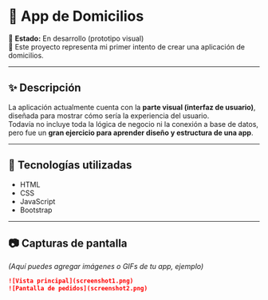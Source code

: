 # 🛵 App de Domicilios  

📌 **Estado:** En desarrollo (prototipo visual)  
🎨 Este proyecto representa mi primer intento de crear una aplicación de domicilios.  

---

## ✨ Descripción
La aplicación actualmente cuenta con la **parte visual (interfaz de usuario)**, diseñada para mostrar cómo sería la experiencia del usuario.  
Todavía no incluye toda la lógica de negocio ni la conexión a base de datos, pero fue un **gran ejercicio para aprender diseño y estructura de una app**.  

---

## 🚀 Tecnologías utilizadas
- HTML  
- CSS  
- JavaScript  
- Bootstrap  

---

## 📷 Capturas de pantalla
*(Aquí puedes agregar imágenes o GIFs de tu app, ejemplo)*  

```markdown
![Vista principal](screenshot1.png)
![Pantalla de pedidos](screenshot2.png)
